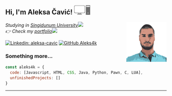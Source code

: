 <head><meta name="google-site-verification" content="LyDN168VoMj2__LPxm10D8nM6CxHicRpATu1Yf7NV4w" /></head>
<h2> Hi, I'm Aleksa Čavić! <img src="assets/pc.png" width="50"></h2>
<img align='right' src="assets/me.png" width="25%">
<p><em>Studying in <a href="https://singidunum.ac.rs/upis/study-programme/informatika-i-racunarstvo">Singidunum University</a><img src="https://media.giphy.com/media/fYSnHlufseco8Fh93Z/giphy.gif" width="30"></br>
👉 Check my <a href="https://aleks4k.github.io/portfolio/">portfolio</a><img src="https://media.giphy.com/media/WUlplcMpOCEmTGBtBW/giphy.gif" width="30"> 
</em></p>

[![Linkedin: aleksa-cavic](https://img.shields.io/badge/-Aleksa_Čavić-blue?style=flat-square&logo=Linkedin&logoColor=white&link=https://www.linkedin.com/in/aleksa-cavic/)](https://www.linkedin.com/in/aleksa-cavic/)
[![GitHub Aleks4k](https://img.shields.io/github/followers/Aleks4k?label=follow&style=social)](https://github.com/Aleks4k)


### Something more...  

```javascript
const aleks4k = {
  code: [Javascript, HTML, CSS, Java, Python, Pawn, C, LUA],
  unfinishedProjects: []
}
```
---
